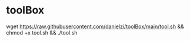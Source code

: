 # toolBox

wget https://raw.githubusercontent.com/danielzi/toolBox/main/tool.sh && chmod +x tool.sh && ./tool.sh
